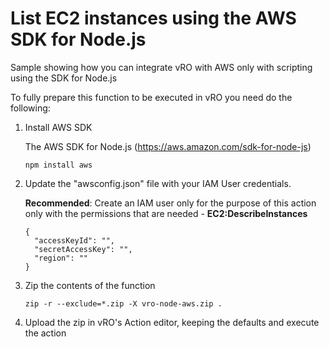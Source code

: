 # List EC2 instances using the AWS SDK for Node.js

Sample showing how you can integrate vRO with AWS only with scripting using the SDK for Node.js

To fully prepare this function to be executed in vRO you need do the following:

1. Install AWS SDK

   The AWS SDK for Node.js (https://aws.amazon.com/sdk-for-node-js)

   ```shell
   npm install aws
   ```

2. Update the "awsconfig.json" file with your IAM User credentials. 

   **Recommended**: Create an IAM user only for the purpose of this action only with the permissions that are needed - **EC2:DescribeInstances**

   ```
   { 
     "accessKeyId": "",
     "secretAccessKey": "",
     "region": "" 
   }
   ```


3. Zip the contents of the function
   ```
   zip -r --exclude=*.zip -X vro-node-aws.zip .
   ```

4. Upload the zip in vRO's Action editor, keeping the defaults and execute the action